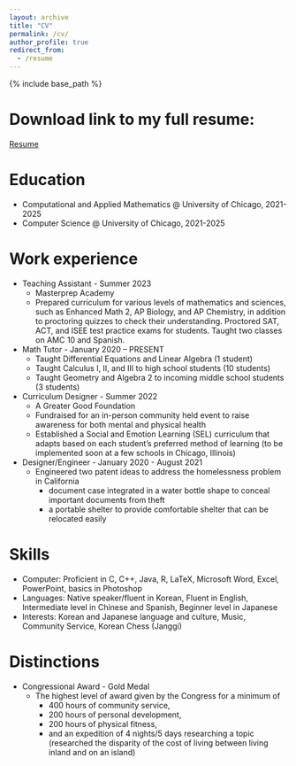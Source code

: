```yaml
---
layout: archive
title: "CV"
permalink: /cv/
author_profile: true
redirect_from:
  - /resume
---
```


{% include base_path %}

# Download link to my full resume:
[Resume](https://github.com/stella-etoile/stella-etoile.github.io/blob/master/files/stellalee_resume_05_02_2024.pdf)

Education
======
* Computational and Applied Mathematics @ University of Chicago, 2021-2025
* Computer Science @ University of Chicago, 2021-2025

Work experience
======
* Teaching Assistant - Summer 2023
  * Masterprep Academy
  * Prepared curriculum for various levels of mathematics and sciences, such as Enhanced Math 2, AP Biology, and AP Chemistry, in addition to proctoring quizzes to check their understanding. Proctored SAT, ACT, and ISEE test practice exams for students. Taught two classes on AMC 10 and Spanish.
* Math Tutor - January 2020 – PRESENT
  * Taught Differential Equations and Linear Algebra (1 student)
  * Taught Calculus I, II, and III to high school students (10 students)
  * Taught Geometry and Algebra 2 to incoming middle school students (3 students)
* Curriculum Designer - Summer 2022
  * A Greater Good Foundation
  * Fundraised for an in-person community held event to raise awareness for both mental and physical health
  * Established a Social and Emotion Learning (SEL) curriculum that adapts based on each student’s preferred method of learning (to be implemented soon at a few schools in Chicago, Illinois)
* Designer/Engineer - January 2020 - August 2021
  * Engineered two patent ideas to address the homelessness problem in California
    * document case integrated in a water bottle shape to conceal important documents from theft
    * a portable shelter to provide comfortable shelter that can be relocated easily
  
Skills
======
* Computer: Proficient in C, C++, Java, R, LaTeX, Microsoft Word, Excel, PowerPoint, basics in
Photoshop
* Languages: Native speaker/fluent in Korean, Fluent in English, Intermediate level in Chinese and
Spanish, Beginner level in Japanese
* Interests: Korean and Japanese language and culture, Music, Community Service, Korean Chess (Janggi)
  
Distinctions
======
* Congressional Award - Gold Medal
  * The highest level of award given by the Congress for a minimum of
    * 400 hours of community service,
    * 200 hours of personal development,
    * 200 hours of physical fitness,
    * and an expedition of 4 nights/5 days researching a topic (researched the disparity of the cost of living between living inland and on an island)

